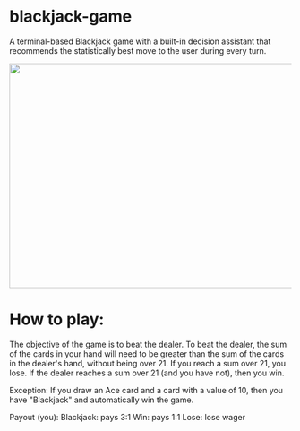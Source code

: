 # blackjack-game

A terminal-based Blackjack game with a built-in decision assistant that recommends the statistically best move to the user during every turn.

<img src="https://media.giphy.com/media/cnuv9TbEAA8NN4h6c5/giphy.gif" width="576" height="401" />

# How to play:

The objective of the game is to beat the dealer. To beat the dealer, the sum of the cards in your hand will need to be greater than the sum of the cards in the dealer's hand, without being over 21. If you reach a sum over 21, you lose. If the dealer reaches a sum over 21 (and you have not), then you win.

Exception: If you draw an Ace card and a card with a value of 10, then you have "Blackjack" and automatically win the game.

Payout (you):
Blackjack: pays 3:1
Win: pays 1:1
Lose: lose wager
